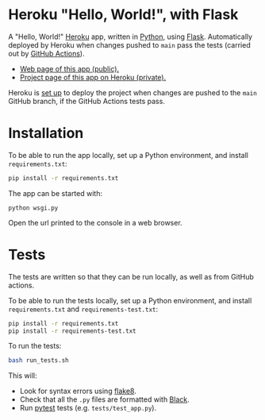 # Heroku "Hello, World!", with Flask

A "Hello, World!" [Heroku](https://www.heroku.com/) app, written in [Python](https://github.com/python), using [Flask](https://github.com/pallets/flask/). Automatically deployed by Heroku when changes pushed to `main` pass the tests (carried out by [GitHub Actions](https://docs.github.com/en/actions)).

- [Web page of this app (public).](https://sradc-hello-heroku.herokuapp.com/)
- [Project page of this app on Heroku (private).](https://dashboard.heroku.com/apps/sradc-hello-heroku/)

Heroku is [set up](https://devcenter.heroku.com/articles/github-integration#enabling-github-integration) to deploy the project when changes are pushed to the `main` GitHub branch, if the GitHub Actions tests pass.

# Installation

To be able to run the app locally, set up a Python environment, and install `requirements.txt`:
```bash
pip install -r requirements.txt
```

The app can be started with:
```
python wsgi.py
```
Open the url printed to the console in a web browser.

# Tests

The tests are written so that they can be run locally, as well as from GitHub actions.

To be able to run the tests locally, set up a Python environment, and install `requirements.txt` and `requirements-test.txt`:
```bash
pip install -r requirements.txt
pip install -r requirements-test.txt
```

To run the tests:
```bash
bash run_tests.sh
```

This will:
- Look for syntax errors using [flake8](https://github.com/pycqa/flake8).
- Check that all the `.py` files are formatted with [Black](https://github.com/psf/black).
- Run [pytest](https://github.com/pytest-dev/pytest/) tests (e.g. `tests/test_app.py`).
